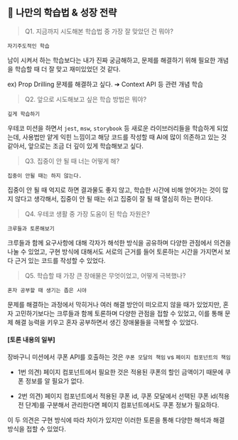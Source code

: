 ## 🧠 나만의 학습법 & 성장 전략

> Q1. 지금까지 시도해본 학습법 중 가장 잘 맞았던 건 뭐야?

`자기주도적인 학습`

남이 시켜서 하는 학습보다는 내가 진짜 궁금해하고, 문제를 해결하기 위해 필요한 개념을 학습할 때 더 잘 맞고 재미있었던 것 같다.

ex) Prop Drilling 문제를 해결하고 싶다. ➔ Context API 등 관련 개념 학습

> Q2. 앞으로 시도해보고 싶은 학습 방법은 뭐야?

`깊게 학습하기`

우테코 미션을 하면서 `jest`, `msw`, `storybook` 등 새로운 라이브러리들을 학습하게 되었는데, 사용법만 얕게 익힌 느낌이고 해당 코드를 작성할 때 AI에 많이 의존하고 있는 것 같아서, 앞으로는 조금 더 깊이 있게 학습해보고 싶다.

> Q3. 집중이 안 될 때 너는 어떻게 해?

`집중이 안될 때는 하지 않는다.`

집중이 안 될 때 억지로 하면 결과물도 좋지 않고, 학습한 시간에 비해 얻어가는 것이 많지 않다고 생각해서, 집중이 안 될 때는 쉬고 집중이 잘 될 때 열심히 하는 편이다.

> Q4. 우테코 생활 중 가장 도움이 된 학습 자원은?

`크루들과 토론해보기`

크루들과 함께 요구사항에 대해 각자가 해석한 방식을 공유하며 다양한 관점에서 의견을 나눌 수 있었고, 구현 방식에 대해서도 서로의 근거를 들어 토론하는 시간을 가지면서 보다 근거 있는 코드를 작성할 수 있었다.

> Q5. 학습할 때 가장 큰 장애물은 무엇이었고, 어떻게 극복했나?

`혼자 공부할 때 생기는 좁은 시야`

문제를 해결하는 과정에서 막히거나 여러 해결 방안이 떠오르지 않을 때가 있었지만, 혼자 고민하기보다는 크루들과 함께 토론하며 다양한 관점을 접할 수 있었고, 이를 통해 문제 해결 능력을 키우고 혼자 공부하면서 생긴 장애물들을 극복할 수 있었다.

#### [토론 내용의 일부]

장바구니 미션에서 쿠폰 API를 호출하는 것은 `쿠폰 모달의 책임` vs `페이지 컴포넌트의 책임`

- 1번 의견) 페이지 컴포넌트에서 필요한 것은 적용된 쿠폰의 할인 금액이기 때문에 쿠폰 정보를 알 필요가 없다.

- 2번 의견) 페이지 컴포넌트에서 적용된 쿠폰 id, 쿠폰 모달에서 선택된 쿠폰 id(적용 전 단계)를 구분해서 관리한다면 페이지 컴포넌트에서도 쿠폰 정보가 필요하다.

이 두 의견은 구현 방식에 따라 차이가 있지만 이러한 토론을 통해 다양한 해석과 해결 방식을 접할 수 있었다.
